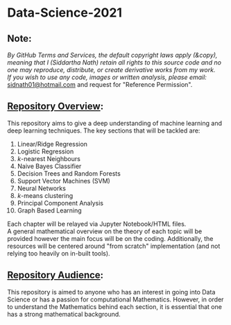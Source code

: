 # Data-Science-2021
## Note: 
*By GitHub Terms and Services, the default copyright laws apply (&copy), meaning that I (Siddartha Nath) retain all rights to this source code and no one may reproduce, distribute, or create derivative works from my work. 
<br>
If you wish to use any code, images or written analysis, please email:* sidnath01@hotmail.com and request for "Reference Permission". 
## <ins>Repository Overview</ins>:
This repository aims to give a deep understanding of machine learning and deep learning techniques. The key sections that will be tackled are:
<br>
1. Linear/Ridge Regression
2. Logistic Regression
3. *k*-nearest Neighbours
4. Naive Bayes Classifier 
5. Decision Trees and Random Forests
6. Support Vector Machines (SVM)
7. Neural Networks
8. *k*-means clustering
9. Principal Component Analysis
10. Graph Based Learning

Each chapter will be relayed via Jupyter Notebook/HTML files. 
<br>
A general mathematical overview on the theory of each topic will be provided however the main focus will be on the coding. Additionally, the resources will be centered around "from scratch" implementation (and not relying too heavily on in-built tools). 
<br>
## <ins>Repository Audience</ins>:
This repository is aimed to anyone who has an interest in going into Data Science or has a passion for computational Mathematics. However, in order to understand the Mathematics behind each section, it is essential that one has a strong mathematical background.
